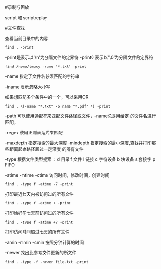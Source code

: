 #录制与回放

script 和 scriptreplay

#文件查找

查看当前目录中的内容

```shell
find . -print
```

-print是表示以'\n'为分隔文件的定界符
-print0 表示以'\0'为分隔文件的定界符

```shell
find /home/tmacy -name "*.txt" -print
```

-name 指定了文件名必须匹配的字符串

-iname 表示忽略大小写

如果想匹配多个条件中的一个，可以采用OR

```shell
find . \(-name "*.txt" -o name "*.pdf" \) -print
```

-path 可以使用通配符来匹配文件路径或文件，-name总是用给定
的文件名进行匹配。

-regex 使用正则表达式来匹配

-maxdepth 指定搜索的最大深度
-mindepth 指定搜索的最小深度,查找并打印那些距离起始路径超过一定深度
的所有文件

-type 根据文件类型搜索 ：d 目录 f 文件 l 链接 c 字符设备 b 块设备 s 套接字
 p FIFO

 -atime -mtime -ctime 访问时间，修改时间，创建时间

 ```shell
 find . -type f -atime -7 -print
 ```
 打印最近七天内被访问过的所有文件

 ```shell
 find . -type f -atime 7 -print
 ```
 打印恰好在七天前访问过的所有文件

 ```shell
 find . -type f -atime +7 -print
 ```
 打印访问时间超过七天的所有文件

 -amin -mmin -cmin 按照分钟计算的时间

 -newer 找出比参考文件更新的所文件

 ```shell
 find . -type -f -newer file.txt -print
 ```



